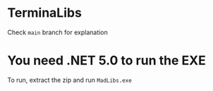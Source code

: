 # TerminaLibs
Check ``main`` branch for explanation

# You need .NET 5.0 to run the EXE

To run, extract the zip and run ``MadLibs.exe``

